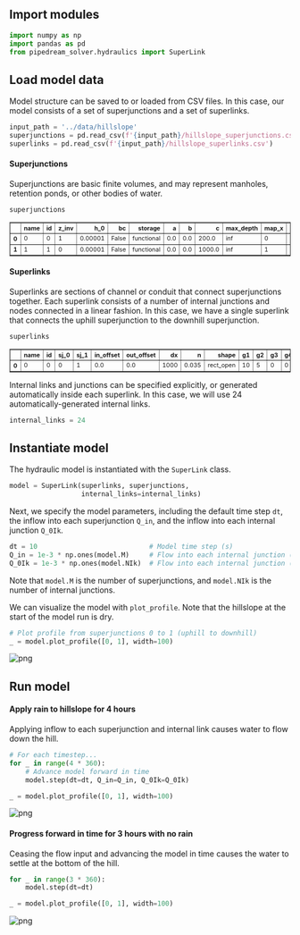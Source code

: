 
## Import modules


```python
import numpy as np
import pandas as pd
from pipedream_solver.hydraulics import SuperLink
```

## Load model data

Model structure can be saved to or loaded from CSV files. In this case, our model consists of a set of superjunctions and a set of superlinks.


```python
input_path = '../data/hillslope'
superjunctions = pd.read_csv(f'{input_path}/hillslope_superjunctions.csv')
superlinks = pd.read_csv(f'{input_path}/hillslope_superlinks.csv')
```

#### Superjunctions

Superjunctions are basic finite volumes, and may represent manholes, retention ponds, or other bodies of water.


```python
superjunctions
```




<div>
<style scoped>
    .dataframe tbody tr th:only-of-type {
        vertical-align: middle;
    }

    .dataframe tbody tr th {
        vertical-align: top;
    }

    .dataframe thead th {
        text-align: right;
    }
</style>
<table border="1" class="dataframe" style="font-size: 8pt">
  <thead>
    <tr style="text-align: right;">
      <th></th>
      <th>name</th>
      <th>id</th>
      <th>z_inv</th>
      <th>h_0</th>
      <th>bc</th>
      <th>storage</th>
      <th>a</th>
      <th>b</th>
      <th>c</th>
      <th>max_depth</th>
      <th>map_x</th>
      <th>map_y</th>
    </tr>
  </thead>
  <tbody>
    <tr>
      <th>0</th>
      <td>0</td>
      <td>0</td>
      <td>1</td>
      <td>0.00001</td>
      <td>False</td>
      <td>functional</td>
      <td>0.0</td>
      <td>0.0</td>
      <td>200.0</td>
      <td>inf</td>
      <td>0</td>
      <td>0</td>
    </tr>
    <tr>
      <th>1</th>
      <td>1</td>
      <td>1</td>
      <td>0</td>
      <td>0.00001</td>
      <td>False</td>
      <td>functional</td>
      <td>0.0</td>
      <td>0.0</td>
      <td>1000.0</td>
      <td>inf</td>
      <td>1</td>
      <td>1</td>
    </tr>
  </tbody>
</table>
</div>



#### Superlinks

Superlinks are sections of channel or conduit that connect superjunctions together. Each superlink consists of a number of internal junctions and nodes connected in a linear fashion. In this case, we have a single superlink that connects the uphill superjunction to the downhill superjunction.


```python
superlinks
```




<div>
<style scoped>
    .dataframe tbody tr th:only-of-type {
        vertical-align: middle;
    }

    .dataframe tbody tr th {
        vertical-align: top;
    }

    .dataframe thead th {
        text-align: right;
    }
</style>
<table border="1" class="dataframe" style="font-size: 8pt">
  <thead>
    <tr style="text-align: right;">
      <th></th>
      <th>name</th>
      <th>id</th>
      <th>sj_0</th>
      <th>sj_1</th>
      <th>in_offset</th>
      <th>out_offset</th>
      <th>dx</th>
      <th>n</th>
      <th>shape</th>
      <th>g1</th>
      <th>g2</th>
      <th>g3</th>
      <th>g4</th>
      <th>Q_0</th>
      <th>h_0</th>
      <th>ctrl</th>
      <th>A_s</th>
      <th>A_c</th>
      <th>C</th>
    </tr>
  </thead>
  <tbody>
    <tr>
      <th>0</th>
      <td>0</td>
      <td>0</td>
      <td>0</td>
      <td>1</td>
      <td>0.0</td>
      <td>0.0</td>
      <td>1000</td>
      <td>0.035</td>
      <td>rect_open</td>
      <td>10</td>
      <td>5</td>
      <td>0</td>
      <td>0</td>
      <td>0</td>
      <td>0.00001</td>
      <td>False</td>
      <td>100</td>
      <td>0</td>
      <td>0</td>
    </tr>
  </tbody>
</table>
</div>



Internal links and junctions can be specified explicitly, or generated automatically inside each superlink. In this case, we will use 24 automatically-generated internal links.


```python
internal_links = 24
```

## Instantiate model

The hydraulic model is instantiated with the `SuperLink` class.


```python
model = SuperLink(superlinks, superjunctions, 
                  internal_links=internal_links)
```

Next, we specify the model parameters, including the default time step `dt`, the inflow into each superjunction `Q_in`, and the inflow into each internal junction `Q_0Ik`.


```python
dt = 10                            # Model time step (s)
Q_in = 1e-3 * np.ones(model.M)     # Flow into each internal junction (cms)
Q_0Ik = 1e-3 * np.ones(model.NIk)  # Flow into each internal junction (cms)
```

Note that `model.M` is the number of superjunctions, and `model.NIk` is the number of internal junctions.

We can visualize the model with `plot_profile`. Note that the hillslope at the start of the model run is dry.


```python
# Plot profile from superjunctions 0 to 1 (uphill to downhill)
_ = model.plot_profile([0, 1], width=100)
```


![png](https://pipedream-solver.s3.us-east-2.amazonaws.com/img/hillslope-flow/hillslope-flow-1.png)


## Run model

#### Apply rain to hillslope for 4 hours

Applying inflow to each superjunction and internal link causes water to flow down the hill.


```python
# For each timestep...
for _ in range(4 * 360):
    # Advance model forward in time
    model.step(dt=dt, Q_in=Q_in, Q_0Ik=Q_0Ik)
```


```python
_ = model.plot_profile([0, 1], width=100)
```


![png](https://pipedream-solver.s3.us-east-2.amazonaws.com/img/hillslope-flow/hillslope-flow-1.png)


#### Progress forward in time for 3 hours with no rain

Ceasing the flow input and advancing the model in time causes the water to settle at the bottom of the hill.


```python
for _ in range(3 * 360):
    model.step(dt=dt)
```


```python
_ = model.plot_profile([0, 1], width=100)
```


![png](https://pipedream-solver.s3.us-east-2.amazonaws.com/img/hillslope-flow/hillslope-flow-2.png)

